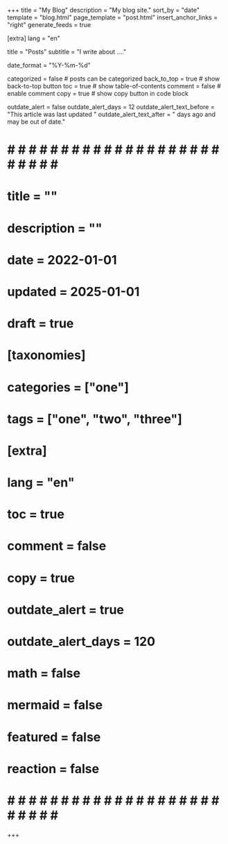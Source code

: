 +++
title = "My Blog"
description = "My blog site."
sort_by = "date"
template = "blog.html"
page_template = "post.html"
insert_anchor_links = "right"
generate_feeds = true

[extra]
lang = "en"

title = "Posts"
subtitle = "I write about ...."

date_format = "%Y-%m-%d"

categorized = false # posts can be categorized
back_to_top = true # show back-to-top button
toc = true # show table-of-contents
comment = false # enable comment
copy = true # show copy button in code block

outdate_alert = false
outdate_alert_days = 12
outdate_alert_text_before = "This article was last updated "
outdate_alert_text_after = " days ago and may be out of date."


# # # # # # # # # # # # # # # # # # # # # # # # # # #
# title = ""
# description = ""
# date = 2022-01-01
# updated = 2025-01-01
# draft = true
# 
# [taxonomies]
# categories = ["one"]
# tags = ["one", "two", "three"]
# 
# [extra]
# lang = "en"
# toc = true
# comment = false
# copy = true
# outdate_alert = true
# outdate_alert_days = 120
# math = false
# mermaid = false
# featured = false
# reaction = false
# # # # # # # # # # # # # # # # # # # # # # # # # # #
+++